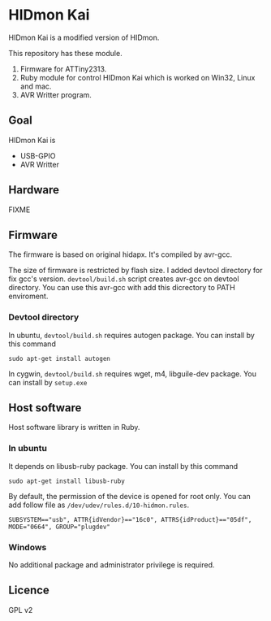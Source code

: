 HIDmon Kai
===============

HIDmon Kai is a modified version of HIDmon.

This repository has these module.

1. Firmware for ATTiny2313.
2. Ruby module for control HIDmon Kai which is worked on Win32, Linux and mac.
3. AVR Writter program.

Goal
---------------

HIDmon Kai is

* USB-GPIO
* AVR Writter

Hardware
---------------
FIXME

Firmware
---------------

The firmware is based on original hidapx.
It's compiled by avr-gcc.

The size of firmware is restricted by flash size.
I added devtool directory for fix gcc's version.
`devtool/build.sh` script creates avr-gcc on devtool directory.
You can use this avr-gcc with add this dicrectory to PATH enviroment.

### Devtool directory

In ubuntu,
`devtool/build.sh` requires autogen package.
You can install by this command

    sudo apt-get install autogen

In cygwin,
`devtool/build.sh` requires wget, m4, libguile-dev package.
You can install by `setup.exe`

Host software
---------------

Host software library is written in Ruby.

### In ubuntu
It depends on libusb-ruby package.
You can install by this command

    sudo apt-get install libusb-ruby

By default, the permission of the device is opened for root only.
You can add follow file as `/dev/udev/rules.d/10-hidmon.rules`.

    SUBSYSTEM=="usb", ATTR{idVendor}=="16c0", ATTRS{idProduct}=="05df", MODE="0664", GROUP="plugdev"

### Windows
No additional package and administrator privilege is required.

Licence
---------------
GPL v2
